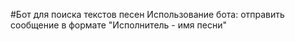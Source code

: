 #Бот для поиска текстов песен
Использование бота: отправить сообщение в формате "Исполнитель - имя песни"
